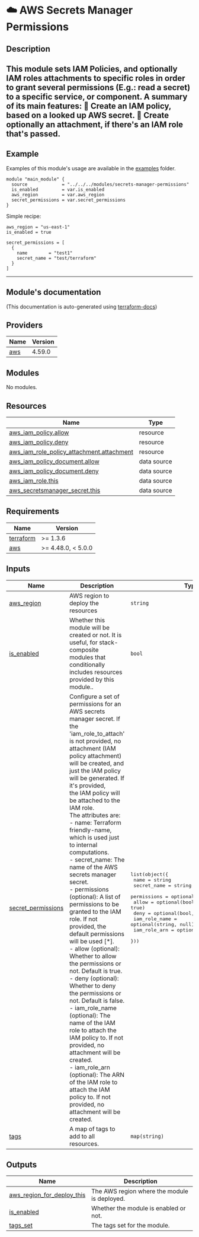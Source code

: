 <!-- BEGIN_TF_DOCS -->
# ☁️ AWS Secrets Manager Permissions
## Description

This module sets IAM Policies, and optionally IAM roles attachments to specific roles in order to grant several permissions (E.g.: read a secret) to a specific service, or component.
A summary of its main features:
🚀 Create an IAM policy, based on a looked up AWS secret.
🚀 Create optionally an attachment, if there's an IAM role that's passed.
---
## Example
Examples of this module's usage are available in the [examples](./examples) folder.

```hcl
module "main_module" {
  source             = "../../../modules/secrets-manager-permissions"
  is_enabled         = var.is_enabled
  aws_region         = var.aws_region
  secret_permissions = var.secret_permissions
}
```


Simple recipe:
```hcl
aws_region = "us-east-1"
is_enabled = true

secret_permissions = [
  {
    name        = "test1"
    secret_name = "test/terraform"
  }
]
```
---

## Module's documentation
(This documentation is auto-generated using [terraform-docs](https://terraform-docs.io))
## Providers

| Name | Version |
|------|---------|
| <a name="provider_aws"></a> [aws](#provider\_aws) | 4.59.0 |

## Modules

No modules.

## Resources

| Name | Type |
|------|------|
| [aws_iam_policy.allow](https://registry.terraform.io/providers/hashicorp/aws/latest/docs/resources/iam_policy) | resource |
| [aws_iam_policy.deny](https://registry.terraform.io/providers/hashicorp/aws/latest/docs/resources/iam_policy) | resource |
| [aws_iam_role_policy_attachment.attachment](https://registry.terraform.io/providers/hashicorp/aws/latest/docs/resources/iam_role_policy_attachment) | resource |
| [aws_iam_policy_document.allow](https://registry.terraform.io/providers/hashicorp/aws/latest/docs/data-sources/iam_policy_document) | data source |
| [aws_iam_policy_document.deny](https://registry.terraform.io/providers/hashicorp/aws/latest/docs/data-sources/iam_policy_document) | data source |
| [aws_iam_role.this](https://registry.terraform.io/providers/hashicorp/aws/latest/docs/data-sources/iam_role) | data source |
| [aws_secretsmanager_secret.this](https://registry.terraform.io/providers/hashicorp/aws/latest/docs/data-sources/secretsmanager_secret) | data source |

## Requirements

| Name | Version |
|------|---------|
| <a name="requirement_terraform"></a> [terraform](#requirement\_terraform) | >= 1.3.6 |
| <a name="requirement_aws"></a> [aws](#requirement\_aws) | >= 4.48.0, < 5.0.0 |

## Inputs

| Name | Description | Type | Default | Required |
|------|-------------|------|---------|:--------:|
| <a name="input_aws_region"></a> [aws\_region](#input\_aws\_region) | AWS region to deploy the resources | `string` | n/a | yes |
| <a name="input_is_enabled"></a> [is\_enabled](#input\_is\_enabled) | Whether this module will be created or not. It is useful, for stack-composite<br>modules that conditionally includes resources provided by this module.. | `bool` | n/a | yes |
| <a name="input_secret_permissions"></a> [secret\_permissions](#input\_secret\_permissions) | Configure a set of permissions for an AWS secrets manager secret. If the 'iam\_role\_to\_attach' is not provided, no<br>attachment (IAM policy attachment) will be created, and just the IAM policy will be generated. If it's provided,<br>the IAM policy will be attached to the IAM role.<br>The attributes are:<br>- name: Terraform friendly-name, which is used just to internal computations.<br>- secret\_name: The name of the AWS secrets manager secret.<br>- permissions (optional): A list of permissions to be granted to the IAM role. If not provided, the default permissions will be used [*].<br>- allow (optional): Whether to allow the permissions or not. Default is true.<br>- deny (optional): Whether to deny the permissions or not. Default is false.<br>- iam\_role\_name (optional): The name of the IAM role to attach the IAM policy to. If not provided, no attachment will be created.<br>- iam\_role\_arn (optional): The ARN of the IAM role to attach the IAM policy to. If not provided, no attachment will be created. | <pre>list(object({<br>    name          = string<br>    secret_name   = string<br>    permissions   = optional(list(string), null)<br>    allow         = optional(bool, true)<br>    deny          = optional(bool, false)<br>    iam_role_name = optional(string, null)<br>    iam_role_arn  = optional(string, null)<br>  }))</pre> | `null` | no |
| <a name="input_tags"></a> [tags](#input\_tags) | A map of tags to add to all resources. | `map(string)` | `{}` | no |

## Outputs

| Name | Description |
|------|-------------|
| <a name="output_aws_region_for_deploy_this"></a> [aws\_region\_for\_deploy\_this](#output\_aws\_region\_for\_deploy\_this) | The AWS region where the module is deployed. |
| <a name="output_is_enabled"></a> [is\_enabled](#output\_is\_enabled) | Whether the module is enabled or not. |
| <a name="output_tags_set"></a> [tags\_set](#output\_tags\_set) | The tags set for the module. |
<!-- END_TF_DOCS -->